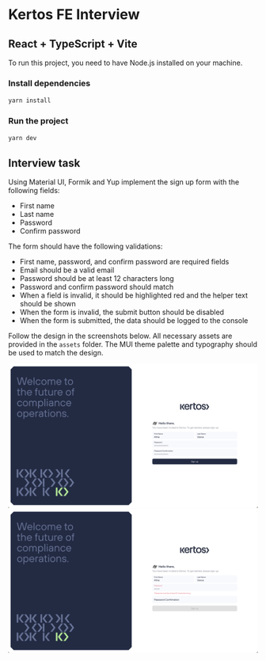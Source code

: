 # Kertos FE Interview

## React + TypeScript + Vite

To run this project, you need to have Node.js installed on your machine.

### Install dependencies

```bash
yarn install
```

### Run the project

```bash
yarn dev
```

## Interview task
Using Material UI, Formik and Yup implement the sign up form with the following fields:
- First name 
- Last name
- Password
- Confirm password

The form should have the following validations:
- First name, password, and confirm password are required fields
- Email should be a valid email
- Password should be at least 12 characters long
- Password and confirm password should match
- When a field is invalid, it should be highlighted red and the helper text should be shown
- When the form is invalid, the submit button should be disabled
- When the form is submitted, the data should be logged to the console

Follow the design in the screenshots below.
All necessary assets are provided in the `assets` folder. The MUI theme palette and typography should be used to match the design.

![Screenshot 2024-04-12 at 14.28.53.png](./docs/images/Screenshot%202024-04-12%20at%2014.28.53.png)
![Screenshot 2024-04-12 at 14.28.27.png](./docs/images/Screenshot%202024-04-12%20at%2014.28.27.png)

